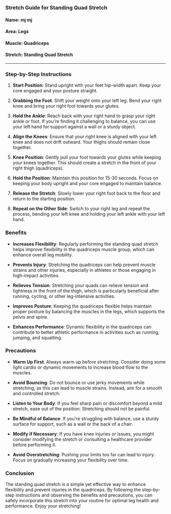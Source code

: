 ### Stretch Guide for Standing Quad Stretch

#### **Name:** mj mj  
#### **Area:** Legs  
#### **Muscle:** Quadriceps  
#### **Stretch:** Standing Quad Stretch  

---

### **Step-by-Step Instructions**

1. **Start Position**: Stand upright with your feet hip-width apart. Keep your core engaged and your posture straight.

2. **Grabbing the Foot**: Shift your weight onto your left leg. Bend your right knee and bring your right foot towards your glutes. 

3. **Hold the Ankle**: Reach back with your right hand to grasp your right ankle or foot. If you're finding it challenging to balance, you can use your left hand for support against a wall or a sturdy object.

4. **Align the Knees**: Ensure that your right knee is aligned with your left knee and does not drift outward. Your thighs should remain close together.

5. **Knee Position**: Gently pull your foot towards your glutes while keeping your knees together. This should create a stretch in the front of your right thigh (quadriceps).

6. **Hold the Position**: Maintain this position for 15-30 seconds. Focus on keeping your body upright and your core engaged to maintain balance.

7. **Release the Stretch**: Slowly lower your right foot back to the floor and return to the starting position. 

8. **Repeat on the Other Side**: Switch to your right leg and repeat the process, bending your left knee and holding your left ankle with your left hand.

### **Benefits**

- **Increases Flexibility**: Regularly performing the standing quad stretch helps improve flexibility in the quadriceps muscle group, which can enhance overall leg mobility.
  
- **Prevents Injury**: Stretching the quadriceps can help prevent muscle strains and other injuries, especially in athletes or those engaging in high-impact activities.

- **Relieves Tension**: Stretching your quads can relieve tension and tightness in the front of the thigh, which is particularly beneficial after running, cycling, or other leg-intensive activities.

- **Improves Posture**: Keeping the quadriceps flexible helps maintain proper posture by balancing the muscles in the legs, which supports the pelvis and spine.

- **Enhances Performance**: Dynamic flexibility in the quadriceps can contribute to better athletic performance in activities such as running, jumping, and squatting.

### **Precautions**

- **Warm Up First**: Always warm up before stretching. Consider doing some light cardio or dynamic movements to increase blood flow to the muscles.

- **Avoid Bouncing**: Do not bounce or use jerky movements while stretching, as this can lead to muscle strains. Instead, aim for a smooth and controlled stretch.

- **Listen to Your Body**: If you feel sharp pain or discomfort beyond a mild stretch, ease out of the position. Stretching should not be painful.

- **Be Mindful of Balance**: If you're struggling with balance, use a sturdy surface for support, such as a wall or the back of a chair.

- **Modify if Necessary**: If you have knee injuries or issues, you might consider modifying the stretch or consulting a healthcare provider before performing it.

- **Avoid Overstretching**: Pushing your limits too far can lead to injury. Focus on gradually increasing your flexibility over time.

### **Conclusion**

The standing quad stretch is a simple yet effective way to enhance flexibility and prevent injuries in the quadriceps. By following the step-by-step instructions and observing the benefits and precautions, you can safely incorporate this stretch into your routine for optimal leg health and performance. Enjoy your stretching!